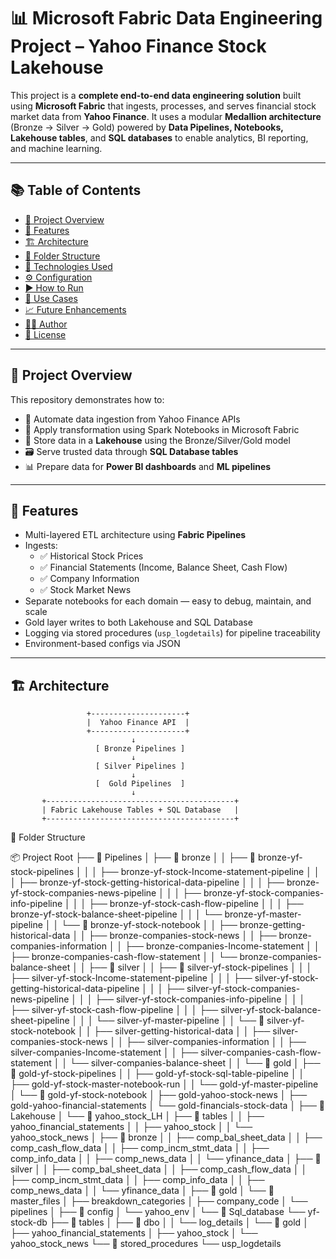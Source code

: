 # 📊 Microsoft Fabric Data Engineering Project – Yahoo Finance Stock Lakehouse

This project is a **complete end-to-end data engineering solution** built using **Microsoft Fabric** that ingests, processes, and serves financial stock market data from **Yahoo Finance**. It uses a modular **Medallion architecture** (Bronze → Silver → Gold) powered by **Data Pipelines, Notebooks, Lakehouse tables**, and **SQL databases** to enable analytics, BI reporting, and machine learning.

---

## 📚 Table of Contents

- [🚀 Project Overview](#-project-overview)
- [🎯 Features](#-features)
- [🏗️ Architecture](#️-architecture)
- [📁 Folder Structure](#-folder-structure)
- [🔧 Technologies Used](#-technologies-used)
- [⚙️ Configuration](#️-configuration)
- [▶️ How to Run](#️-how-to-run)
- [🧠 Use Cases](#-use-cases)
- [📈 Future Enhancements](#-future-enhancements)
- [🙋‍♂️ Author](#-author)
- [📄 License](#-license)

---

## 🚀 Project Overview

This repository demonstrates how to:

- 🔄 Automate data ingestion from Yahoo Finance APIs
- 🧼 Apply transformation using Spark Notebooks in Microsoft Fabric
- 🧊 Store data in a **Lakehouse** using the Bronze/Silver/Gold model
- 🗃️ Serve trusted data through **SQL Database tables**
- 📊 Prepare data for **Power BI dashboards** and **ML pipelines**

---

## 🎯 Features

- Multi-layered ETL architecture using **Fabric Pipelines**
- Ingests:
  - ✅ Historical Stock Prices
  - ✅ Financial Statements (Income, Balance Sheet, Cash Flow)
  - ✅ Company Information
  - ✅ Stock Market News
- Separate notebooks for each domain — easy to debug, maintain, and scale
- Gold layer writes to both Lakehouse and SQL Database
- Logging via stored procedures (`usp_logdetails`) for pipeline traceability
- Environment-based configs via JSON

---

## 🏗️ Architecture

```text
                 +---------------------+
                 |  Yahoo Finance API  |
                 +---------------------+
                           ↓
                   [ Bronze Pipelines ]
                           ↓
                   [ Silver Pipelines ]
                           ↓
                   [  Gold Pipelines  ]
                           ↓
       +------------------------------------------+
       | Fabric Lakehouse Tables + SQL Database   |
       +------------------------------------------+

```

📁 Folder Structure

📦 Project Root
├── 📂 Pipelines
│   ├── 📂 bronze
│   │   ├── 📂 bronze-yf-stock-pipelines
│   │   │   ├── bronze-yf-stock-Income-statement-pipeline
│   │   │   ├── bronze-yf-stock-getting-historical-data-pipeline
│   │   │   ├── bronze-yf-stock-companies-news-pipeline
│   │   │   ├── bronze-yf-stock-companies-info-pipeline
│   │   │   ├── bronze-yf-stock-cash-flow-pipeline
│   │   │   ├── bronze-yf-stock-balance-sheet-pipeline
│   │   │   └── bronze-yf-master-pipeline
│   │   └── 📂 bronze-yf-stock-notebook
│   │       ├── bronze-getting-historical-data
│   │       ├── bronze-companies-stock-news
│   │       ├── bronze-companies-information
│   │       ├── bronze-companies-Income-statement
│   │       ├── bronze-companies-cash-flow-statement
│   │       └── bronze-companies-balance-sheet
│
│   ├── 📂 silver
│   │   ├── 📂 silver-yf-stock-pipelines
│   │   │   ├── silver-yf-stock-Income-statement-pipeline
│   │   │   ├── silver-yf-stock-getting-historical-data-pipeline
│   │   │   ├── silver-yf-stock-companies-news-pipeline
│   │   │   ├── silver-yf-stock-companies-info-pipeline
│   │   │   ├── silver-yf-stock-cash-flow-pipeline
│   │   │   ├── silver-yf-stock-balance-sheet-pipeline
│   │   │   └── silver-yf-master-pipeline
│   │   └── 📂 silver-yf-stock-notebook
│   │       ├── silver-getting-historical-data
│   │       ├── silver-companies-stock-news
│   │       ├── silver-companies-information
│   │       ├── silver-companies-Income-statement
│   │       ├── silver-companies-cash-flow-statement
│   │       └── silver-companies-balance-sheet
│
│   └── 📂 gold
│       ├── 📂 gold-yf-stock-pipelines
│       │   ├── gold-yf-stock-sql-table-pipeline
│       │   ├── gold-yf-stock-master-notebook-run
│       │   └── gold-yf-master-pipeline
│       └── 📂 gold-yf-stock-notebook
│           ├── gold-yahoo-stock-news
│           ├── gold-yahoo-financial-statements
│           └── gold-financials-stock-data
│
├── 📂 Lakehouse
│   └── 📂 yahoo_stock_LH
│       ├── 📂 tables
│       │   ├── yahoo_financial_statements
│       │   ├── yahoo_stock
│       │   └── yahoo_stock_news
│       ├── 📂 bronze
│       │   ├── comp_bal_sheet_data
│       │   ├── comp_cash_flow_data
│       │   ├── comp_incm_stmt_data
│       │   ├── comp_info_data
│       │   ├── comp_news_data
│       │   └── yfinance_data
│       ├── 📂 silver
│       │   ├── comp_bal_sheet_data
│       │   ├── comp_cash_flow_data
│       │   ├── comp_incm_stmt_data
│       │   ├── comp_info_data
│       │   ├── comp_news_data
│       │   └── yfinance_data
│       ├── 📂 gold
│       └── 📂 master_files
│           ├── breakdown_categories
│           ├── company_code
│           └── pipelines
│
├── 📂 config
│   └── yahoo_env
│
└── 📂 Sql_database
    └── yf-stock-db
        ├── 📂 tables
        │   ├── 📂 dbo
        │   │   └── log_details
        │   └── 📂 gold
        │       ├── yahoo_financial_statements
        │       ├── yahoo_stock
        │       └── yahoo_stock_news
        └── 📂 stored_procedures
            └── usp_logdetails


